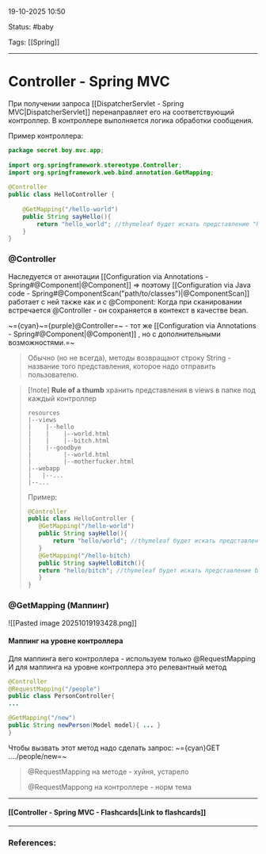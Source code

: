 
19-10-2025 10:50

Status: #baby 

Tags: [[Spring]]

---
# Controller - Spring MVC



При получении запроса [[DispatcherServlet - Spring MVC|DispatcherServlet]] перенаправляет его на соответствующий контроллер.
В контроллере выполняется логика обработки сообщения.


Пример контроллера:
```java
package secret.boy.mvc.app;  
  
import org.springframework.stereotype.Controller;  
import org.springframework.web.bind.annotation.GetMapping;  
  
@Controller  
public class HelloController {  
  
    @GetMapping("/hello-world")  
    public String sayHello(){  
        return "hello_world"; //thymeleaf будет искать представление "hello_world.html"
    }  
}
```


### @Controller

Наследуется от аннотации [[Configuration via Annotations - Spring#@Component|@Component]] => поэтому [[Configuration via Java code - Spring#@ComponentScan("path/to/classes")|@ComponentScan]] работает с ней также как и с @Component:
	Когда при сканировании встречается @Controller - он сохраняется в контекст в качестве bean.

~={cyan}~={purple}@Controller=~ - тот же [[Configuration via Annotations - Spring#@Component|@Component]] , но с дополнительными возможностями.=~


>Обычно (но не всегда), методы возвращают строку String - название того представления, которое надо отправить пользователю.

> [!note] **Rule of a thumb**
> хранить представления в views в папке под каждый контроллер
> ```
> resources
> |--views
> |    |--hello
> |    |    |--world.html
> |    |    |--bitch.html
> |    |--goodbye
> |         |--world.html
> |         |--motherfucker.html
> |--webapp
> |   |--...
> |--...
> ```
> 
> Пример:
> ```java
>@Controller  
>public class HelloController {  
>    @GetMapping("/hello-world")  
>    public String sayHello(){  
>        return "hello/world"; //thymeleaf будет искать представление world.html в папке hello в корневой папке представлений (обычно - "views")
>    }  
>    @GetMapping("/hello-bitch)
>    public String sayHelloBitch(){
>    return "hello/bitch"; //thymeleaf будет искать представление bitch.html в папке hello в корневой папке представлений (обычно - "views")
>    }
>}
> ```


### @GetMapping (Маппинг)


![[Pasted image 20251019193428.png]]


#### Маппинг на уровне контроллера

Для маппинга вего контроллера - используем только @RequestMapping
	И для маппинга на уровне контроллера это релевантный метод
	


```java
@Controller
@RequestMapping("/people")
public class PersonController{
...

@GetMapping("/new")
public String newPerson(Model model){ ... }
}
```

Чтобы вызвать этот метод надо сделать запрос: 
	~={cyan}GET ..../people/new=~



> @RequestMapping на методе - хуйня, устарело
> 
> @RequestMappong на контроллере - норм тема
>




----
#### [[Controller - Spring MVC - Flashcards|Link to flashcards]]



---
### References:

